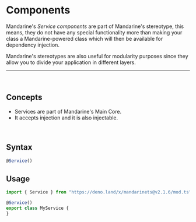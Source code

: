 # Components
Mandarine's _Service components_ are part of Mandarine's stereotype, this means, they do not have any special functionality more than making your class a Mandarine-powered class which will then be available for dependency injection.

Mandarine's stereotypes are also useful for modularity purposes since they allow you to divide your application in different layers.

-----
&nbsp;

## Concepts
- Services are part of Mandarine's Main Core.
- It accepts injection and it is also injectable.

&nbsp;

## Syntax

```typescript
@Service()
```

## Usage

```typescript
import { Service } from "https://deno.land/x/mandarinets@v2.1.6/mod.ts";

@Service()
export class MyService {
}
```
